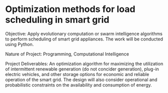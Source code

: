 # Optimization methods for load scheduling in smart grid
Objective: Apply evolutionary computation or swarm intelligence algorithms to perform scheduling of smart grid appliances. The work will be conducted using Python.

Nature of Project: Programming, Computational Intelligence 

Project Deliverables: An optimization algorithm for maximizing the utilization of intermittent renewable generation (do not concider generation), plug-in electric vehicles, and other storage options for economic and reliable operation of the smart grid. The design will also consider operational and probabilistic constraints on the availability and consumption of energy.
